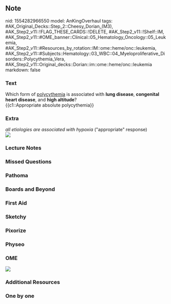 ## Note
nid: 1554282966550
model: AnKingOverhaul
tags: #AK_Original_Decks::Step_2::Cheesy_Dorian_(M3), #AK_Step2_v11::!FLAG_THESE_CARDS::!DELETE, #AK_Step2_v11::!Shelf::IM, #AK_Step2_v11::#OME_banner::Clinical::05_Hematology_Oncology::05_Leukemia, #AK_Step2_v11::#Resources_by_rotation::IM::ome::heme/onc::leukemia, #AK_Step2_v11::#Subjects::Hematology::03_WBC::04_Myeloproliferative_Disorders::Polycythemia_Vera, #AK_Step2_v11::Original_decks::Dorian::im::ome::heme/onc::leukemia
markdown: false

### Text
<div>
  Which form of <u>polycythemia</u> is associated with <b>lung
  disease</b>, <b>congenital heart disease</b>, and <b>high
  altitude</b>?
</div>
<div>
  {{c1::Appropriate absolute polycythemia}}
</div>

### Extra
<div>
  <i>all etiologies are associated with hypoxia</i> ("appropriate"
  response)
</div>
<div><img src="paste-5487787088281601.jpg"></div>

### Lecture Notes


### Missed Questions


### Pathoma


### Boards and Beyond


### First Aid


### Sketchy


### Pixorize


### Physeo


### OME
<div class="ome-widget">
  <a href=
  "https://onlinemeded.org/spa/hematology-oncology/leukemia/acquire?ref=anki">
  <img src="_OME_AnkiFlashcards_Lesson_2.png"></a>
</div>

### Additional Resources


### One by one

